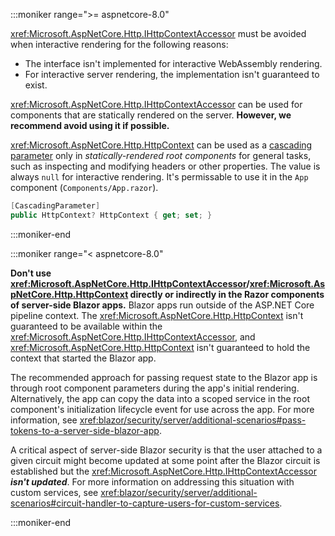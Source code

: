:::moniker range=">= aspnetcore-8.0"

<xref:Microsoft.AspNetCore.Http.IHttpContextAccessor> must be avoided when interactive rendering for the following reasons:

* The interface isn't implemented for interactive WebAssembly rendering.
* For interactive server rendering, the implementation isn't guaranteed to exist.

<xref:Microsoft.AspNetCore.Http.IHttpContextAccessor> can be used for components that are statically rendered on the server. **However, we recommend avoid using it if possible.**

<xref:Microsoft.AspNetCore.Http.HttpContext> can be used as a [cascading parameter](xref:Microsoft.AspNetCore.Components.CascadingParameterAttribute) only in *statically-rendered root components* for general tasks, such as inspecting and modifying headers or other properties. The value is always `null` for interactive rendering. It's permissable to use it in the `App` component (`Components/App.razor`).

```csharp
[CascadingParameter]
public HttpContext? HttpContext { get; set; }
```


<!-- UPDATE 8.0 Holding to hear back from Javier if he
                was refering to passing tokens coverage
                in the security docs for the pattern to
                cross-link

For scenarios where the <xref:Microsoft.AspNetCore.Http.HttpContext> is required, we recommend flowing the data via persistent component state from the server. For more information, see <xref:>.

-->

:::moniker-end

:::moniker range="< aspnetcore-8.0"

**Don't use <xref:Microsoft.AspNetCore.Http.IHttpContextAccessor>/<xref:Microsoft.AspNetCore.Http.HttpContext> directly or indirectly in the Razor components of server-side Blazor apps.** Blazor apps run outside of the ASP.NET Core pipeline context. The <xref:Microsoft.AspNetCore.Http.HttpContext> isn't guaranteed to be available within the <xref:Microsoft.AspNetCore.Http.IHttpContextAccessor>, and <xref:Microsoft.AspNetCore.Http.HttpContext> isn't guaranteed to hold the context that started the Blazor app.

The recommended approach for passing request state to the Blazor app is through root component parameters during the app's initial rendering. Alternatively, the app can copy the data into a scoped service in the root component's initialization lifecycle event for use across the app. For more information, see <xref:blazor/security/server/additional-scenarios#pass-tokens-to-a-server-side-blazor-app>.

A critical aspect of server-side Blazor security is that the user attached to a given circuit might become updated at some point after the Blazor circuit is established but the <xref:Microsoft.AspNetCore.Http.IHttpContextAccessor> ***isn't updated***. For more information on addressing this situation with custom services, see <xref:blazor/security/server/additional-scenarios#circuit-handler-to-capture-users-for-custom-services>.

:::moniker-end
